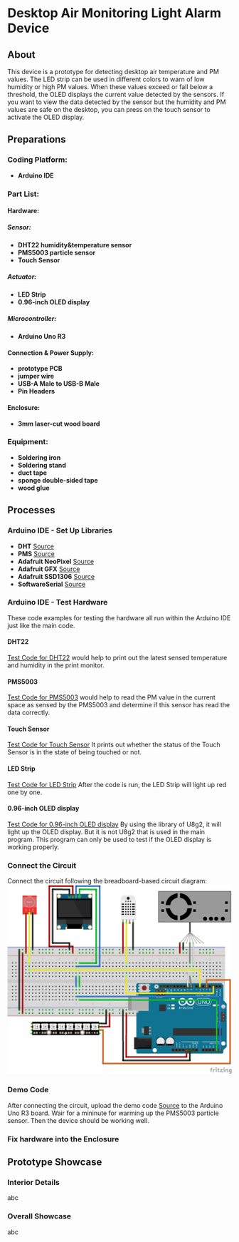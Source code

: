 # Desktop Air Monitoring Light Alarm Device
## About
This device is a prototype for detecting desktop air temperature and PM values. The LED strip can be used in different colors to warn of low humidity or high PM values.
When these values exceed or fall below a threshold, the OLED displays the current value detected by the sensors. 
If you want to view the data detected by the sensor but the humidity and PM values are safe on the desktop, you can press on the touch sensor to activate the OLED display.
## Preparations
### Coding Platform:
* **Arduino IDE**
### Part List:
#### Hardware:
##### Sensor:
* **DHT22 humidity&temperature sensor**
* **PMS5003 particle sensor**
* **Touch Sensor**
##### Actuator:
* **LED Strip**
* **0.96-inch OLED display**
##### Microcontroller:
* **Arduino Uno R3**
#### Connection & Power Supply:
* **prototype PCB**
* **jumper wire**
* **USB-A Male to USB-B Male**
* **Pin Headers**
#### Enclosure:
* **3mm laser-cut wood board**
### Equipment:
* **Soldering iron**
* **Soldering stand**
* **duct tape**
* **sponge double-sided tape**
* **wood glue**

## Processes
### Arduino IDE - Set Up Libraries
* **DHT** [Source](https://github.com/adafruit/DHT-sensor-library/blob/master/DHT.h)
* **PMS** [Source](https://github.com/fu-hsi/PMS)
* **Adafruit NeoPixel** [Source](https://github.com/adafruit/Adafruit_NeoPixel/blob/master/Adafruit_NeoPixel.h)
* **Adafruit GFX** [Source](https://github.com/adafruit/Adafruit-GFX-Library)
* **Adafruit SSD1306** [Source](https://github.com/adafruit/Adafruit_SSD1306)
* **SoftwareSerial** [Source](https://github.com/arduino/ArduinoCore-avr/blob/master/libraries/SoftwareSerial/src/SoftwareSerial.h)
### Arduino IDE - Test Hardware
These code examples for testing the hardware all run within the Arduino IDE just like the main code.
#### DHT22
[Test Code for DHT22](https://github.com/Hypersaki/Desktop-Air-Monitoring-Light-Alarm-Device/blob/main/Test%20Code/DHT22/DHT22.ino)
would help to print out the latest sensed temperature and humidity in the print monitor.
#### PMS5003
[Test Code for PMS5003](https://github.com/Hypersaki/Desktop-Air-Monitoring-Light-Alarm-Device/blob/main/Test%20Code/PMS5003/PMS5003.ino)
would help to read the PM value in the current space as sensed by the PMS5003 and determine if this sensor has read the data correctly. 
#### Touch Sensor
[Test Code for Touch Sensor](https://github.com/Hypersaki/Desktop-Air-Monitoring-Light-Alarm-Device/blob/main/Test%20Code/TouchSensor/TouchSensor.ino)
It prints out whether the status of the Touch Sensor is in the state of being touched or not.
#### LED Strip
[Test Code for LED Strip](https://github.com/Hypersaki/Desktop-Air-Monitoring-Light-Alarm-Device/blob/main/Test%20Code/LED%20Strip/LEDStrip.ino)
After the code is run, the LED Strip will light up red one by one.
#### 0.96-inch OLED display
[Test Code for 0.96-inch OLED display](https://github.com/Hypersaki/Desktop-Air-Monitoring-Light-Alarm-Device/blob/main/Test%20Code/OLED%20display/OLEDdisplayV1.ino)
By using the library of U8g2, it will light up the OLED display. But it is not U8g2 that is used in the main program. This program can only be used to test if the OLED display is working properly.
### Connect the Circuit
Connect the circuit following the breadboard-based circuit diagram:
![circuit diagram](https://github.com/Hypersaki/Desktop-Air-Monitoring-Light-Alarm-Device/blob/main/Image/DesktopAirMonitoring%26LightAlarmDeviceCircuits.jpg "circuit_diagram.jpg")
### Demo Code
After connecting the circuit, upload the demo code [Source](https://github.com/Hypersaki/Desktop-Air-Monitoring-Light-Alarm-Device/tree/main/demo_1) to the Arduino Uno R3 board. Wair for a mininute for warming up the PMS5003 particle sensor. Then the device should be working well.
### Fix hardware into the Enclosure
####
####
####

## Prototype Showcase
### Interior Details
abc
### Overall Showcase
abc
